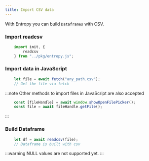 ```yaml
---
title: Import CSV data  
---
```


With Entropy you can build `Dataframes` with CSV.

### Import readcsv 
```js
    import init, {
        readcsv
    } from "../pkg/entropy.js";
```

### Import data in JavaScript 

```js
    let file = await fetch("any_path.csv"); 
    // Get the file via fetch
```
:::note
Other methods to import files in JavaScript are also accepted

```js
    const [fileHandle] = await window.showOpenFilePicker();
    const file = await fileHandle.getFile();
```
:::

### Build Dataframe
```js
    let df = await readcsv(file);
    // Dataframe is built with csv
```

:::warning
NULL values are not supported yet.
:::
